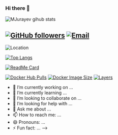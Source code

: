 ### Hi there 👋
![MJurayev gihub stats](https://github-readme-stats.vercel.app/api?username=MJurayev&show_icons=true&theme=default)


[![GitHub followers](https://img.shields.io/github/followers/MJurayev?color=%234518f5&logo=github&logoColor=%23403d3d&style=for-the-badge)](https://github.com/users/follow?target=MJurayev)
[![Email](https://img.shields.io/badge/Email-jurayevmansurbek667%40gmail.com-234518f?color=%234518f5&logo=gmail&logoColor=%23403d3d&style=for-the-badge)](mailto:jurayevmansurbek667@gmail.com)
---
![Location](https://www.google.com/maps/place/%D0%A2%D0%BE%D1%88%D0%BA%D0%B5%D0%BD%D1%82,+O%60zbekiston/@41.2825125,69.1392799,11z/data=!3m1!4b1!4m5!3m4!1s0x38ae8b0cc379e9c3:0xa5a9323b4aa5cb98!8m2!3d41.2994958!4d69.2400734)


[![Top Langs](https://github-readme-stats.vercel.app/api/top-langs/?username=MJurayev&theme=algolia)](https://github.com/MJurayev)



[![ReadMe Card](https://github-readme-stats.vercel.app/api/pin/?username=SelfhostedPro&repo=Yacht&theme=algolia)](https://github.com/MJurayev/Yacht)

[![Docker Hub Pulls](https://img.shields.io/docker/pulls/selfhostedpro/yacht?color=%234518f5&label=Docker%20Pulls&logo=docker&logoColor=%23403d3d&style=for-the-badge)](https://hub.docker.com/r/selfhostedpro/yacht)
[![Docker Image Size](https://img.shields.io/docker/image-size/selfhostedpro/yacht/vue?color=%234518f5&label=Image%20Size&logo=docker&logoColor=%23403d3d&style=for-the-badge)](https://hub.docker.com/r/selfhostedpro/yacht)
[![Layers](https://img.shields.io/microbadger/layers/selfhostedpro/yacht?color=%234518f5&label=Layers&logo=docker&logoColor=%23403d3d&style=for-the-badge)](https://hub.docker.com/r/selfhostedpro/yacht)

- 🔭 I’m currently working on ...
- 🌱 I’m currently learning ...
- 👯 I’m looking to collaborate on ...
- 🤔 I’m looking for help with ...
- 💬 Ask me about ...
- 📫 How to reach me: ...
- 😄 Pronouns: ...
- ⚡ Fun fact: ...
-->
